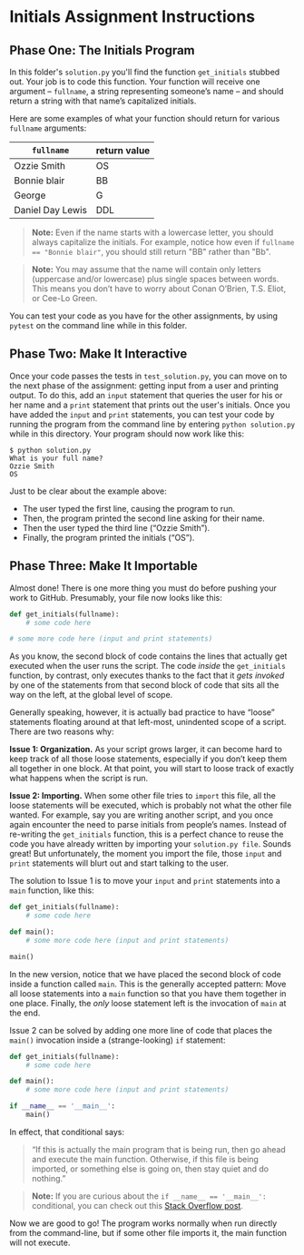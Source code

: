 # Initials Assignment Instructions

## Phase One: The Initials Program

In this folder's ``solution.py`` you'll find the function ``get_initials`` stubbed out. Your job is to code this function. Your function will receive one argument – ``fullname``, a string representing someone’s name – and should return a string with that name’s capitalized initials.

Here are some examples of what your function should return for various ``fullname`` arguments:

| ``fullname``  | return value |
|---------------|--------------|
| Ozzie Smith | OS |
| Bonnie blair | BB |
| George | G |
| Daniel Day Lewis | DDL |

> **Note:** Even if the name starts with a lowercase letter, you should always capitalize the initials. For example, notice how even if ``fullname == "Bonnie blair"``, you should still return "BB" rather than "Bb".

> **Note:** You may assume that the name will contain only letters (uppercase and/or lowercase) plus single spaces between words. This means you don’t have to worry about Conan O’Brien, T.S. Eliot, or Cee-Lo Green.

You can test your code as you have for the other assignments, by using ``pytest`` on the command line while in this folder.

## Phase Two: Make It Interactive

Once your code passes the tests in ``test_solution.py``, you can move on to the next phase of the assignment: getting input from a user and printing output. To do this, add an ``input`` statement that queries the user for his or her name and a ``print`` statement that prints out the user's initials. Once you have added the ``input`` and ``print`` statements, you can test your code by running the program from the command line by entering ``python solution.py`` while in this directory. Your program should now work like this: 

```nohighlight
$ python solution.py
What is your full name?
Ozzie Smith
OS
```

Just to be clear about the example above:

* The user typed the first line, causing the program to run.
* Then, the program printed the second line asking for their name.
* Then the user typed the third line (“Ozzie Smith”).
* Finally, the program printed the initials (“OS”).

## Phase Three: Make It Importable

Almost done! There is one more thing you must do before pushing your work to GitHub. Presumably, your file now looks like this:

```python
def get_initials(fullname):
    # some code here

# some more code here (input and print statements)
```

As you know, the second block of code contains the lines that actually get executed when the user runs the script. The code *inside* the ``get_initials`` function, by contrast, only executes thanks to the fact that it *gets invoked* by one of the statements from that second block of code that sits all the way on the left, at the global level of scope.

Generally speaking, however, it is actually bad practice to have “loose” statements floating around at that left-most, unindented scope of a script. There are two reasons why:

**Issue 1: Organization.** As your script grows larger, it can become hard to keep track of all those loose statements, especially if you don’t keep them all together in one block. At that point, you will start to loose track of exactly what happens when the script is run.

**Issue 2: Importing.** When some other file tries to ``import`` this file, all the loose statements will be executed, which is probably not what the other file wanted. For example, say you are writing another script, and you once again encounter the need to parse initials from people’s names. Instead of re-writing the ``get_initials`` function, this is a perfect chance to reuse the code you have already written by importing your ``solution.py file``. Sounds great! But unfortunately, the moment you import the file, those ``input`` and ``print`` statements will blurt out and start talking to the user.

The solution to Issue 1 is to move your ``input`` and ``print`` statements into a ``main`` function, like this:

```python
def get_initials(fullname):
    # some code here

def main():
    # some more code here (input and print statements)

main()
```

In the new version, notice that we have placed the second block of code inside a function called ``main``. This is the generally accepted pattern: Move all loose statements into a ``main`` function so that you have them together in one place. Finally, the *only* loose statement left is the invocation of ``main`` at the end.

Issue 2 can be solved by adding one more line of code that places the ``main()`` invocation inside a (strange-looking) ``if`` statement:

```python
def get_initials(fullname):
    # some code here

def main():
    # some more code here (input and print statements)

if __name__ == '__main__':
    main()
```

In effect, that conditional says:

> “If this is actually the main program that is being run, then go ahead and execute the main function. Otherwise, if this file is being imported, or something else is going on, then stay quiet and do nothing.”

> **Note:** If you are curious about the ``if __name__ == '__main__':`` conditional, you can check out this [Stack Overflow post](http://stackoverflow.com/questions/419163/what-does-if-name-main-do#419185).

Now we are good to go! The program works normally when run directly from the command-line, but if some other file imports it, the main function will not execute.

